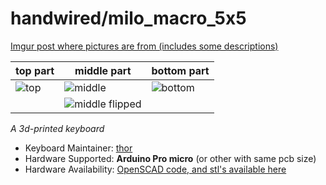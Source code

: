 # handwired/milo_macro_5x5

[Imgur post where pictures are from (includes some descriptions)](https://imgur.com/a/diyAc2A)

|  top part  |  middle part  | bottom part  |
|------------|---------------|--------------|
|![top](https://i.imgur.com/JrVWimE.png)|![middle](https://i.imgur.com/gX07x1f.png)|![bottom](https://i.imgur.com/gX07x1f.png)|
|  | ![middle flipped](https://i.imgur.com/VQjYhj8.png) |  |

*A 3d-printed keyboard*

* Keyboard Maintainer: [thor](https://github.com/Only1Thor)
* Hardware Supported: **Arduino Pro micro** (or other with same pcb size)
* Hardware Availability: [OpenSCAD code, and stl's available here](https://github.com/only1thor/milo_macro)
